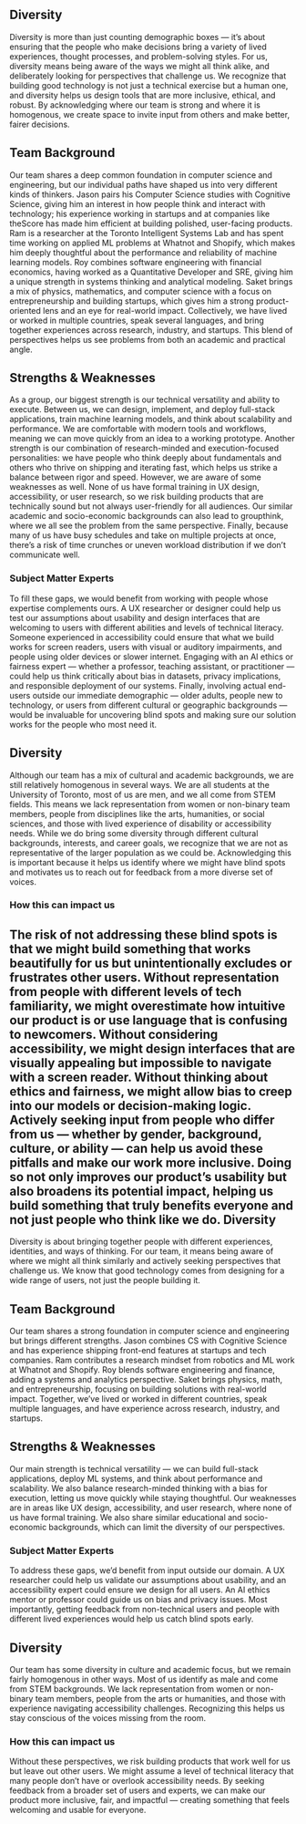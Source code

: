 Diversity
---

Diversity is more than just counting demographic boxes — it’s about ensuring that the people who make decisions bring a variety of lived experiences, thought processes, and problem-solving styles. For us, diversity means being aware of the ways we might all think alike, and deliberately looking for perspectives that challenge us. We recognize that building good technology is not just a technical exercise but a human one, and diversity helps us design tools that are more inclusive, ethical, and robust. By acknowledging where our team is strong and where it is homogenous, we create space to invite input from others and make better, fairer decisions.

Team Background
---

Our team shares a deep common foundation in computer science and engineering, but our individual paths have shaped us into very different kinds of thinkers. Jason pairs his Computer Science studies with Cognitive Science, giving him an interest in how people think and interact with technology; his experience working in startups and at companies like theScore has made him efficient at building polished, user-facing products. Ram is a researcher at the Toronto Intelligent Systems Lab and has spent time working on applied ML problems at Whatnot and Shopify, which makes him deeply thoughtful about the performance and reliability of machine learning models. Roy combines software engineering with financial economics, having worked as a Quantitative Developer and SRE, giving him a unique strength in systems thinking and analytical modeling. Saket brings a mix of physics, mathematics, and computer science with a focus on entrepreneurship and building startups, which gives him a strong product-oriented lens and an eye for real-world impact. Collectively, we have lived or worked in multiple countries, speak several languages, and bring together experiences across research, industry, and startups. This blend of perspectives helps us see problems from both an academic and practical angle.

## Strengths & Weaknesses

As a group, our biggest strength is our technical versatility and ability to execute. Between us, we can design, implement, and deploy full-stack applications, train machine learning models, and think about scalability and performance. We are comfortable with modern tools and workflows, meaning we can move quickly from an idea to a working prototype. Another strength is our combination of research-minded and execution-focused personalities: we have people who think deeply about fundamentals and others who thrive on shipping and iterating fast, which helps us strike a balance between rigor and speed. However, we are aware of some weaknesses as well. None of us have formal training in UX design, accessibility, or user research, so we risk building products that are technically sound but not always user-friendly for all audiences. Our similar academic and socio-economic backgrounds can also lead to groupthink, where we all see the problem from the same perspective. Finally, because many of us have busy schedules and take on multiple projects at once, there’s a risk of time crunches or uneven workload distribution if we don’t communicate well.

### Subject Matter Experts

To fill these gaps, we would benefit from working with people whose expertise complements ours. A UX researcher or designer could help us test our assumptions about usability and design interfaces that are welcoming to users with different abilities and levels of technical literacy. Someone experienced in accessibility could ensure that what we build works for screen readers, users with visual or auditory impairments, and people using older devices or slower internet. Engaging with an AI ethics or fairness expert — whether a professor, teaching assistant, or practitioner — could help us think critically about bias in datasets, privacy implications, and responsible deployment of our systems. Finally, involving actual end-users outside our immediate demographic — older adults, people new to technology, or users from different cultural or geographic backgrounds — would be invaluable for uncovering blind spots and making sure our solution works for the people who most need it.

## Diversity

Although our team has a mix of cultural and academic backgrounds, we are still relatively homogenous in several ways. We are all students at the University of Toronto, most of us are men, and we all come from STEM fields. This means we lack representation from women or non-binary team members, people from disciplines like the arts, humanities, or social sciences, and those with lived experience of disability or accessibility needs. While we do bring some diversity through different cultural backgrounds, interests, and career goals, we recognize that we are not as representative of the larger population as we could be. Acknowledging this is important because it helps us identify where we might have blind spots and motivates us to reach out for feedback from a more diverse set of voices.

### How this can impact us

The risk of not addressing these blind spots is that we might build something that works beautifully for us but unintentionally excludes or frustrates other users. Without representation from people with different levels of tech familiarity, we might overestimate how intuitive our product is or use language that is confusing to newcomers. Without considering accessibility, we might design interfaces that are visually appealing but impossible to navigate with a screen reader. Without thinking about ethics and fairness, we might allow bias to creep into our models or decision-making logic. Actively seeking input from people who differ from us — whether by gender, background, culture, or ability — can help us avoid these pitfalls and make our work more inclusive. Doing so not only improves our product’s usability but also broadens its potential impact, helping us build something that truly benefits everyone and not just people who think like we do.
Diversity
---

Diversity is about bringing together people with different experiences, identities, and ways of thinking. For our team, it means being aware of where we might all think similarly and actively seeking perspectives that challenge us. We know that good technology comes from designing for a wide range of users, not just the people building it.

Team Background
---

Our team shares a strong foundation in computer science and engineering but brings different strengths. Jason combines CS with Cognitive Science and has experience shipping front-end features at startups and tech companies. Ram contributes a research mindset from robotics and ML work at Whatnot and Shopify. Roy blends software engineering and finance, adding a systems and analytics perspective. Saket brings physics, math, and entrepreneurship, focusing on building solutions with real-world impact. Together, we’ve lived or worked in different countries, speak multiple languages, and have experience across research, industry, and startups.

## Strengths & Weaknesses

Our main strength is technical versatility — we can build full-stack applications, deploy ML systems, and think about performance and scalability. We also balance research-minded thinking with a bias for execution, letting us move quickly while staying thoughtful. Our weaknesses are in areas like UX design, accessibility, and user research, where none of us have formal training. We also share similar educational and socio-economic backgrounds, which can limit the diversity of our perspectives.

### Subject Matter Experts

To address these gaps, we’d benefit from input outside our domain. A UX researcher could help us validate our assumptions about usability, and an accessibility expert could ensure we design for all users. An AI ethics mentor or professor could guide us on bias and privacy issues. Most importantly, getting feedback from non-technical users and people with different lived experiences would help us catch blind spots early.

## Diversity

Our team has some diversity in culture and academic focus, but we remain fairly homogenous in other ways. Most of us identify as male and come from STEM backgrounds. We lack representation from women or non-binary team members, people from the arts or humanities, and those with experience navigating accessibility challenges. Recognizing this helps us stay conscious of the voices missing from the room.

### How this can impact us

Without these perspectives, we risk building products that work well for us but leave out other users. We might assume a level of technical literacy that many people don’t have or overlook accessibility needs. By seeking feedback from a broader set of users and experts, we can make our product more inclusive, fair, and impactful — creating something that feels welcoming and usable for everyone.
